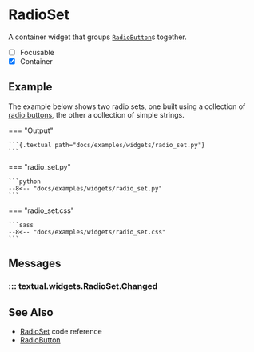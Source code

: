 # RadioSet

A container widget that groups [`RadioButton`](./radiobutton.md)s together.

- [ ] Focusable
- [x] Container

## Example

The example below shows two radio sets, one built using a collection of
[radio buttons](./radiobutton.md), the other a collection of simple strings.

=== "Output"

    ```{.textual path="docs/examples/widgets/radio_set.py"}
    ```

=== "radio_set.py"

    ```python
    --8<-- "docs/examples/widgets/radio_set.py"
    ```

=== "radio_set.css"

    ```sass
    --8<-- "docs/examples/widgets/radio_set.css"
    ```

## Messages

### ::: textual.widgets.RadioSet.Changed

## See Also

- [RadioSet](../api/radioset.md) code reference
- [RadioButton](./radiobutton.md)
